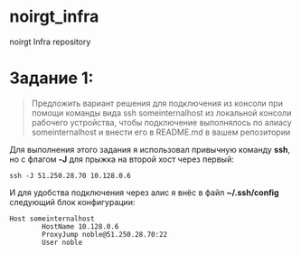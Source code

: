 # noirgt_infra
noirgt Infra repository

# Задание 1:
> Предложить вариант решения для подключения из консоли при помощи
> команды вида ssh someinternalhost из локальной консоли рабочего
> устройства, чтобы подключение выполнялось по алиасу
> someinternalhost и внести его в README.md в вашем репозитории

Для выполнения этого задания я использовал привычную команду **ssh**, но с флагом **-J** для прыжка на второй хост через первый:
```
ssh -J 51.250.28.70 10.128.0.6
```
И для удобства подключения через алис я внёс в файл **~/.ssh/config** следующий блок конфигурации:
```
Host someinternalhost
        HostName 10.128.0.6
        ProxyJump noble@51.250.28.70:22
        User noble
```
